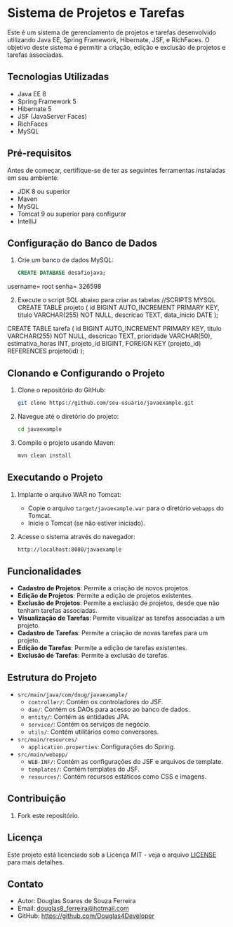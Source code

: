 # Sistema de Projetos e Tarefas

Este é um sistema de gerenciamento de projetos e tarefas desenvolvido utilizando Java EE, Spring Framework, Hibernate, JSF, e RichFaces. 
O objetivo deste sistema é permitir a criação, edição e exclusão de projetos e tarefas associadas.

## Tecnologias Utilizadas

- Java EE 8 
- Spring Framework 5
- Hibernate 5
- JSF (JavaServer Faces)
- RichFaces
- MySQL

## Pré-requisitos

Antes de começar, certifique-se de ter as seguintes ferramentas instaladas em seu ambiente:

- JDK 8 ou superior
- Maven
- MySQL
- Tomcat 9 ou superior para configurar
- IntelliJ

## Configuração do Banco de Dados

1. Crie um banco de dados MySQL:
   ```sql
   CREATE DATABASE desafiojava;
   
username= root
senha= 326598

2. Execute o script SQL abaixo para criar as tabelas 
//SCRIPTS MYSQL
CREATE TABLE projeto (
    id BIGINT AUTO_INCREMENT PRIMARY KEY,
    titulo VARCHAR(255) NOT NULL,
    descricao TEXT,
    data_inicio DATE
);

CREATE TABLE tarefa (
    id BIGINT AUTO_INCREMENT PRIMARY KEY,
    titulo VARCHAR(255) NOT NULL,
    descricao TEXT,
    prioridade VARCHAR(50),
    estimativa_horas INT,
    projeto_id BIGINT,
    FOREIGN KEY (projeto_id) REFERENCES projeto(id)
);


## Clonando e Configurando o Projeto

1. Clone o repositório do GitHub:
    ```sh
    git clone https://github.com/seu-usuario/javaexample.git
    ```

2. Navegue até o diretório do projeto:
    ```sh
    cd javaexample
    ```

3. Compile o projeto usando Maven:
    ```sh
    mvn clean install
    ```

## Executando o Projeto

1. Implante o arquivo WAR no Tomcat:
    - Copie o arquivo `target/javaexample.war` para o diretório `webapps` do Tomcat.
    - Inicie o Tomcat (se não estiver iniciado).

2. Acesse o sistema através do navegador:
    ```sh
    http://localhost:8080/javaexample
    ```

## Funcionalidades

- **Cadastro de Projetos**: Permite a criação de novos projetos.
- **Edição de Projetos**: Permite a edição de projetos existentes.
- **Exclusão de Projetos**: Permite a exclusão de projetos, desde que não tenham tarefas associadas.
- **Visualização de Tarefas**: Permite visualizar as tarefas associadas a um projeto.
- **Cadastro de Tarefas**: Permite a criação de novas tarefas para um projeto.
- **Edição de Tarefas**: Permite a edição de tarefas existentes.
- **Exclusão de Tarefas**: Permite a exclusão de tarefas.

## Estrutura do Projeto

- `src/main/java/com/doug/javaexample/`
  - `controller/`: Contém os controladores do JSF.
  - `dao/`: Contém os DAOs para acesso ao banco de dados.
  - `entity/`: Contém as entidades JPA.
  - `service/`: Contém os serviços de negócio.
  - `utils/`: Contém utilitários como conversores.
- `src/main/resources/`
  - `application.properties`: Configurações do Spring.
- `src/main/webapp/`
  - `WEB-INF/`: Contém as configurações do JSF e arquivos de template.
  - `templates/`: Contém templates do JSF.
  - `resources/`: Contém recursos estáticos como CSS e imagens.

## Contribuição

1. Fork este repositório.


## Licença

Este projeto está licenciado sob a Licença MIT - veja o arquivo [LICENSE](LICENSE) para mais detalhes.

## Contato

- Autor: Douglas Soares de Souza Ferreira
- Email: douglas8_ferreira@hotmail.com
- GitHub: https://github.com/Douglas4Developer

